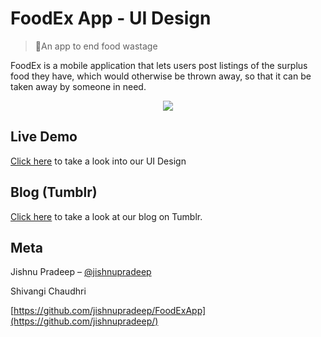 # FoodEx App - UI Design
> 🍛An app to end food wastage

FoodEx is a mobile application that lets users post listings of the surplus food they have, which would otherwise be thrown away, so that it can be taken away by someone in need. 

<p align="center">
  <img src="http://i64.tinypic.com/iqljs7.png">
</p>

## Live Demo

 [Click here](https://jishnupradeep.github.io/FoodExApp/) to take a look into our UI Design
 
## Blog (Tumblr)

 [Click here](https://foodex-hci.tumblr.com/) to take a look at our blog on Tumblr.


## Meta

Jishnu Pradeep – [@jishnupradeep](https://twitter.com/jishnupradeep)

Shivangi Chaudhri 

[https://github.com/jishnupradeep/FoodExApp](https://github.com/jishnupradeep/)
